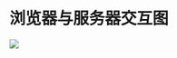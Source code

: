 # 浏览器与服务器交互图
![](http://thumbnail0.baidupcs.com/thumbnail/696fc6a4e69fee7a9a0ef412fed1f31c?fid=1773450957-250528-13753449075203&time=1502863200&rt=sh&sign=FDTAER-DCb740ccc5511e5e8fedcff06b081203-A9jZ2DqChnpHfG0tCLhs4HH0djY%3D&expires=8h&chkv=0&chkbd=0&chkpc=&dp-logid=5279045975886140371&dp-callid=0&size=c710_u400&quality=100&vuk=-&ft=video)